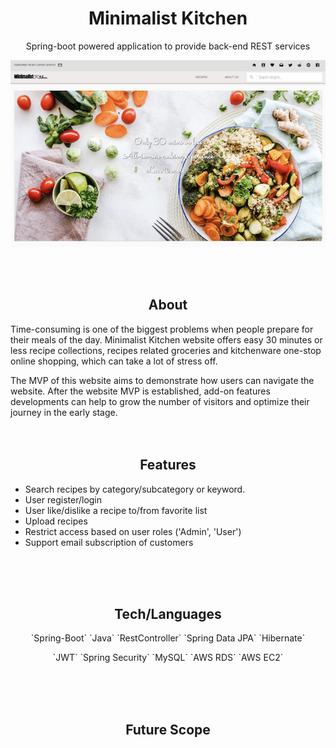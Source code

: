 <h1 align="center"> Minimalist Kitchen</h1>
<p align="center">Spring-boot powered application to provide back-end REST services</p>
<div align="center">
  <img align="center" src="https://github.com/xdietcode/mkitchen/blob/final/src/ext/mk_main.png">
</div>
<br>
<br>
<br>
<h2 align="center">About</h2>
Time-consuming is one of the biggest problems when people prepare for their meals of the day. Minimalist Kitchen website offers easy 30 minutes or less recipe collections, recipes related groceries and kitchenware one-stop online shopping, which can take a lot of stress off.

The MVP of this website aims to demonstrate how users can navigate the website. After the website MVP is established, add-on features developments can help to grow the number of visitors and optimize their journey in the early stage.
<br>
<br>
<br>
<h2 align="center">Features</h2>

*  Search recipes by category/subcategory or keyword.
*  User register/login
*  User like/dislike a recipe to/from favorite list
* Upload recipes
* Restrict access based on user roles ('Admin', 'User')
* Support email subscription of customers
<br>
<br>
<br>
<h2 align="center">Tech/Languages</h2>
<p align="center">
  `Spring-Boot` `Java` `RestController` `Spring Data JPA` `Hibernate` 
 </p>
<p align="center">
`JWT` `Spring Security` `MySQL` `AWS RDS` `AWS EC2`
 </p>

<br>
<br>
<br>
<h2 align="center">Future Scope</h2>
